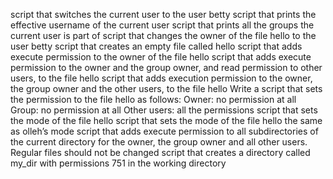 script that switches the current user to the user betty
script that prints the effective username of the current user
script that prints all the groups the current user is part of
script that changes the owner of the file hello to the user betty
script that creates an empty file called hello
script that adds execute permission to the owner of the file hello
script that adds execute permission to the owner and the group owner, and read permission to other users, to the file hello
script that adds execution permission to the owner, the group owner and the other users, to the file hello
Write a script that sets the permission to the file hello as follows: Owner: no permission at all Group: no permission at all Other users: all the permissions
script that sets the mode of the file hello
script that sets the mode of the file hello the same as olleh’s mode
script that adds execute permission to all subdirectories of the current directory for the owner, the group owner and all other users. Regular files should not be changed
script that creates a directory called my_dir with permissions 751 in the working directory
